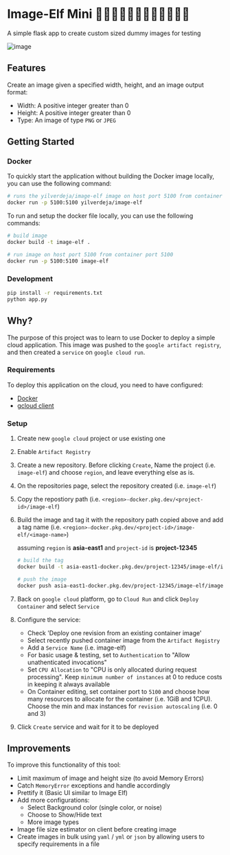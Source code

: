 # Image-Elf Mini 	📸🧝🧝🏻🧝🏼🧝🏽🧝🏾🧝🏿

A simple flask app to create custom sized dummy images for testing

![image](https://github.com/user-attachments/assets/c85b6682-20d2-4ba6-9277-c718a7f25387)

## Features

Create an image given a specified width, height, and an image output format:

- Width: A positive integer greater than 0
- Height: A positive integer greater than 0
- Type: An image of type `PNG` or `JPEG`

## Getting Started

### Docker

To quickly start the application without building the Docker image locally, you can use the following command:

```bash
# runs the yilverdeja/image-elf image on host port 5100 from container port 5100
docker run -p 5100:5100 yilverdeja/image-elf
```

To run and setup the docker file locally, you can use the following commands:

```bash
# build image
docker build -t image-elf .

# run image on host port 5100 from container port 5100
docker run -p 5100:5100 image-elf
```

### Development

```bash
pip install -r requirements.txt
python app.py
```

## Why?

The purpose of this project was to learn to use Docker to deploy a simple cloud application. This image was pushed to the `google artifact registry`, and then created a `service` on `google cloud run`.

### Requirements

To deploy this application on the cloud, you need to have configured:

- [Docker](https://www.docker.com/)
- [gcloud client](https://cloud.google.com/sdk/docs/install)

### Setup

1. Create new `google cloud` project or use existing one
2. Enable `Artifact Registry`
3. Create a new repository. Before clicking `Create`, Name the project (i.e. `image-elf`) and choose `region`, and leave everything else as is.
4. On the repositories page, select the repository created (i.e. `image-elf`)
5. Copy the repostiory path (i.e. `<region>-docker.pkg.dev/<project-id>/image-elf`)
6. Build the image and tag it with the repository path copied above and add a tag name (i.e. `<region>-docker.pkg.dev/<project-id>/image-elf/<image-name>`)

   assuming `region` is **asia-east1** and `project-id` is **project-12345**

   ```bash
   # build the tag
   docker build -t asia-east1-docker.pkg.dev/project-12345/image-elf/image-elf

   # push the image
   docker push asia-east1-docker.pkg.dev/project-12345/image-elf/image-elf
   ```

7. Back on `google cloud` platform, go to `Cloud Run` and click `Deploy Container` and select `Service`
8. Configure the service:
   - Check 'Deploy one revision from an existing container image'
   - Select recently pushed container image from the `Artifact Registry`
   - Add a `Service Name` (i.e. image-elf)
   - For basic usage & testing, set to `Authentication` to "Allow unathenticated invocations"
   - Set `CPU Allocation` to "CPU is only allocated during request processing". Keep `minimum number of instances` at 0 to reduce costs in keeping it always available
   - On Container editing, set container port to `5100` and choose how many resources to allocate for the container (i.e. 1GiB and 1CPU). Choose the min and max instances for `revision autoscaling` (i.e. 0 and 3)
9. Click `Create` service and wait for it to be deployed

## Improvements

To improve this functionality of this tool:

- Limit maximum of image and height size (to avoid Memory Errors)
- Catch `MemoryError` exceptions and handle accordingly
- Prettify it (Basic UI similar to Image Elf)
- Add more configurations:
  - Select Background color (single color, or noise)
  - Choose to Show/Hide text
  - More image types
- Image file size estimator on client before creating image
- Create images in bulk using `yaml` / `yml` or `json` by allowing users to specify requirements in a file

